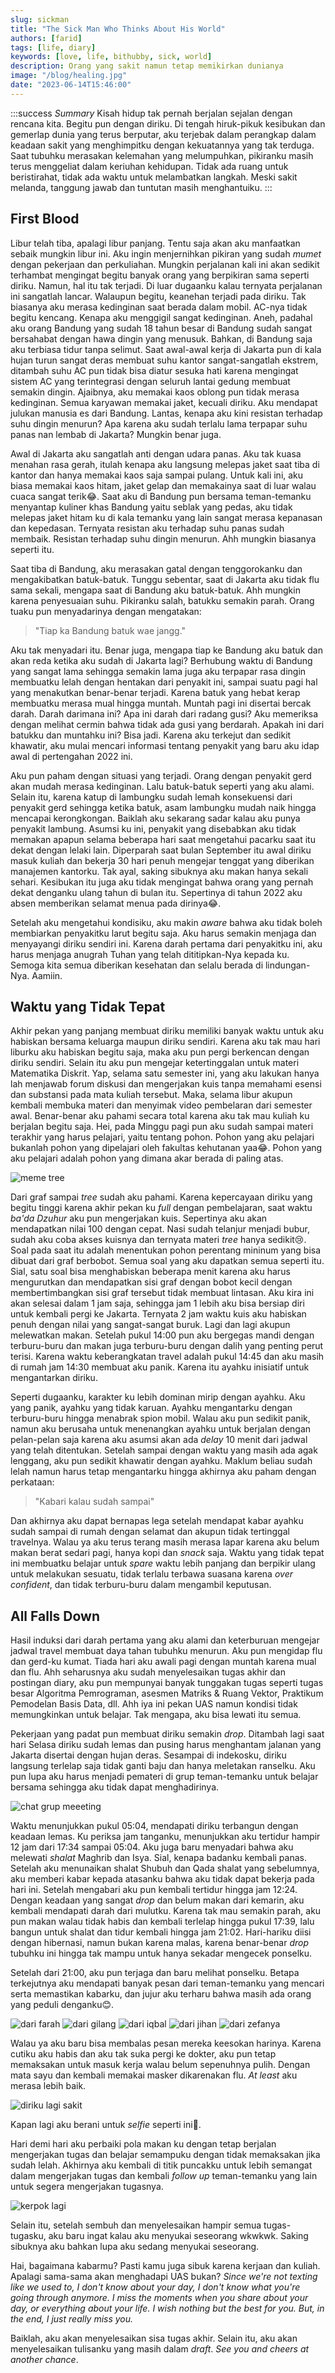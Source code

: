 ```yaml
---
slug: sickman
title: "The Sick Man Who Thinks About His World"
authors: [farid]
tags: [life, diary]
keywords: [love, life, bithubby, sick, world]
description: Orang yang sakit namun tetap memikirkan dunianya
image: "/blog/healing.jpg"
date: "2023-06-14T15:46:00"
---
```


:::success _Summary_
Kisah hidup tak pernah berjalan sejalan dengan rencana kita. Begitu pun dengan diriku. Di tengah hiruk-pikuk kesibukan dan gemerlap dunia yang terus berputar, aku terjebak dalam perangkap dalam keadaan sakit yang menghimpitku dengan kekuatannya yang tak terduga. Saat tubuhku merasakan kelemahan yang melumpuhkan, pikiranku masih terus menggeliat dalam keriuhan kehidupan. Tidak ada ruang untuk beristirahat, tidak ada waktu untuk melambatkan langkah. Meski sakit melanda, tanggung jawab dan tuntutan masih menghantuiku.
:::

<!-- truncate -->

## First Blood

Libur telah tiba, apalagi libur panjang. Tentu saja akan aku manfaatkan sebaik mungkin libur ini. Aku ingin menjernihkan pikiran yang sudah _mumet_ dengan pekerjaan dan perkuliahan. Mungkin perjalanan kali ini akan sedikit terhambat mengingat begitu banyak orang yang berpikiran sama seperti diriku. Namun, hal itu tak terjadi. Di luar dugaanku kalau ternyata perjalanan ini sangatlah lancar. Walaupun begitu, keanehan terjadi pada diriku. Tak biasanya aku merasa kedinginan saat berada dalam mobil. AC-nya tidak begitu kencang. Kenapa aku menggigil sangat kedinginan. Aneh, padahal aku orang Bandung yang sudah 18 tahun besar di Bandung sudah sangat bersahabat dengan hawa dingin yang menusuk. Bahkan, di Bandung saja aku terbiasa tidur tanpa selimut. Saat awal-awal kerja di Jakarta pun di kala hujan turun sangat deras membuat suhu kantor sangat-sangatlah ekstrem, ditambah suhu AC pun tidak bisa diatur sesuka hati karena mengingat sistem AC yang terintegrasi dengan seluruh lantai gedung membuat semakin dingin. Ajaibnya, aku memakai kaos oblong pun tidak merasa kedinginan. Semua karyawan memakai jaket, kecuali diriku. Aku mendapat julukan manusia es dari Bandung. Lantas, kenapa aku kini resistan terhadap suhu dingin menurun? Apa karena aku sudah terlalu lama terpapar suhu panas nan lembab di Jakarta? Mungkin benar juga.

Awal di Jakarta aku sangatlah anti dengan udara panas. Aku tak kuasa menahan rasa gerah, itulah kenapa aku langsung melepas jaket saat tiba di kantor dan hanya memakai kaos saja sampai pulang. Untuk kali ini, aku biasa memakai kaos hitam, jaket gelap dan memakainya saat di luar walau cuaca sangat terik😂. Saat aku di Bandung pun bersama teman-temanku menyantap kuliner khas Bandung yaitu seblak yang pedas, aku tidak melepas jaket hitam ku di kala temanku yang lain sangat merasa kepanasan dan kepedasan. Ternyata resistan aku terhadap suhu panas sudah membaik. Resistan terhadap suhu dingin menurun. Ahh mungkin biasanya seperti itu.

Saat tiba di Bandung, aku merasakan gatal dengan tenggorokanku dan mengakibatkan batuk-batuk. Tunggu sebentar, saat di Jakarta aku tidak flu sama sekali, mengapa saat di Bandung aku batuk-batuk. Ahh mungkin karena penyesuaian suhu. Pikiranku salah, batukku semakin parah. Orang tuaku pun menyadarinya dengan mengatakan:

> "Tiap ka Bandung batuk wae jangg."

Aku tak menyadari itu. Benar juga, mengapa tiap ke Bandung aku batuk dan akan reda ketika aku sudah di Jakarta lagi? Berhubung waktu di Bandung yang sangat lama sehingga semakin lama juga aku terpapar rasa dingin membuatku lelah dengan hentakan dari penyakit ini, sampai suatu pagi hal yang menakutkan benar-benar terjadi. Karena batuk yang hebat kerap membuatku merasa mual hingga muntah. Muntah pagi ini disertai bercak darah. Darah darimana ini? Apa ini darah dari radang gusi? Aku memeriksa dengan melihat cermin bahwa tidak ada gusi yang berdarah. Apakah ini dari batukku dan muntahku ini? Bisa jadi. Karena aku terkejut dan sedikit khawatir, aku mulai mencari informasi tentang penyakit yang baru aku idap awal di pertengahan 2022 ini.

Aku pun paham dengan situasi yang terjadi. Orang dengan penyakit gerd akan mudah merasa kedinginan. Lalu batuk-batuk seperti yang aku alami. Selain itu, karena katup di lambungku sudah lemah konsekuensi dari penyakit gerd sehingga ketika batuk, asam lambungku mudah naik hingga mencapai kerongkongan. Baiklah aku sekarang sadar kalau aku punya penyakit lambung. Asumsi ku ini, penyakit yang disebabkan aku tidak memakan apapun selama beberapa hari saat mengetahui pacarku saat itu dekat dengan lelaki lain. Diperparah saat bulan September itu awal diriku masuk kuliah dan bekerja 30 hari penuh mengejar tenggat yang diberikan manajemen kantorku. Tak ayal, saking sibuknya aku makan hanya sekali sehari. Kesibukan itu juga aku tidak mengingat bahwa orang yang pernah dekat denganku ulang tahun di bulan itu. Sepertinya di tahun 2022 aku absen memberikan selamat menua pada dirinya😂.

Setelah aku mengetahui kondisiku, aku makin _aware_ bahwa aku tidak boleh membiarkan penyakitku larut begitu saja. Aku harus semakin menjaga dan menyayangi diriku sendiri ini. Karena darah pertama dari penyakitku ini, aku harus menjaga anugrah Tuhan yang telah dititipkan-Nya kepada ku. Semoga kita semua diberikan kesehatan dan selalu berada di lindungan-Nya. Aamiin.

## Waktu yang Tidak Tepat

Akhir pekan yang panjang membuat diriku memiliki banyak waktu untuk aku habiskan bersama keluarga maupun diriku sendiri. Karena aku tak mau hari liburku aku habiskan begitu saja, maka aku pun pergi berkencan dengan diriku sendiri. Selain itu aku pun mengejar ketertinggalan untuk materi Matematika Diskrit. Yap, selama satu semester ini, yang aku lakukan hanya lah menjawab forum diskusi dan mengerjakan kuis tanpa memahami esensi dan substansi pada mata kuliah tersebut. Maka, selama libur akupun kembali membuka materi dan menyimak video pembelaran dari semester awal. Benar-benar aku pahami secara total karena aku tak mau kuliah ku berjalan begitu saja.
Hei, pada Minggu pagi pun aku sudah sampai materi terakhir yang harus pelajari, yaitu tentang pohon. Pohon yang aku pelajari bukanlah pohon yang dipelajari oleh fakultas kehutanan yaa😂. Pohon yang aku pelajari adalah pohon yang dimana akar berada di paling atas.

<img src="https://miro.medium.com/v2/resize:fit:3376/1*6Y-RQcOTx5WsYg2bgJ_3zA.jpeg" alt="meme tree" />

Dari graf sampai _tree_ sudah aku pahami. Karena kepercayaan diriku yang begitu tinggi karena akhir pekan ku _full_ dengan pembelajaran, saat waktu _ba'da Dzuhur_ aku pun mengerjakan kuis. Sepertinya aku akan mendapatkan nilai 100 dengan cepat. Nasi sudah telanjur menjadi bubur, sudah aku coba akses kuisnya dan ternyata materi _tree_ hanya sedikit😢. Soal pada saat itu adalah menentukan pohon perentang mininum yang bisa dibuat dari graf berbobot. Semua soal yang aku dapatkan semua seperti itu. Sial, satu soal bisa menghabiskan beberapa menit karena aku harus mengurutkan dan mendapatkan sisi graf dengan bobot kecil dengan membertimbangkan sisi graf tersebut tidak membuat lintasan. Aku kira ini akan selesai dalam 1 jam saja, sehingga jam 1 lebih aku bisa bersiap diri untuk kembali pergi ke Jakarta. Ternyata 2 jam waktu kuis aku habiskan penuh dengan nilai yang sangat-sangat buruk. Lagi dan lagi akupun melewatkan makan. Setelah pukul 14:00 pun aku bergegas mandi dengan terburu-buru dan makan juga terburu-buru dengan dalih yang penting perut terisi. Karena waktu keberangkatan travel adalah pukul 14:45 dan aku masih di rumah jam 14:30 membuat aku panik. Karena itu ayahku inisiatif untuk mengantarkan diriku.

Seperti dugaanku, karakter ku lebih dominan mirip dengan ayahku. Aku yang panik, ayahku yang tidak karuan. Ayahku mengantarku dengan terburu-buru hingga menabrak spion mobil. Walau aku pun sedikit panik, namun aku berusaha untuk menenangkan ayahku untuk berjalan dengan pelan-pelan saja karena aku asumsi akan ada _delay_ 10 menit dari jadwal yang telah ditentukan. Setelah sampai dengan waktu yang masih ada agak lenggang, aku pun sedikit khawatir dengan ayahku. Maklum beliau sudah lelah namun harus tetap mengantarku hingga akhirnya aku paham dengan perkataan:

> "Kabari kalau sudah sampai"

Dan akhirnya aku dapat bernapas lega setelah mendapat kabar ayahku sudah sampai di rumah dengan selamat dan akupun tidak tertinggal travelnya. Walau ya aku terus terang masih merasa lapar karena aku belum makan berat sedari pagi, hanya kopi dan _snack_ saja. Waktu yang tidak tepat ini membuatku belajar untuk _spare_ waktu lebih panjang dan berpikir ulang untuk melakukan sesuatu, tidak terlalu terbawa suasana karena _over confident_, dan tidak terburu-buru dalam mengambil keputusan.

## All Falls Down

Hasil induksi dari darah pertama yang aku alami dan keterburuan mengejar jadwal travel membuat daya tahan tubuhku menurun. Aku pun mengidap flu dan gerd-ku kumat. Tiada hari aku awali pagi dengan muntah karena mual dan flu. Ahh seharusnya aku sudah menyelesaikan tugas akhir dan postingan diary, aku pun mempunyai banyak tunggakan tugas seperti tugas besar Algoritma Pemrograman, asesmen Matriks & Ruang Vektor, Praktikum Pemodelan Basis Data, dll. Ahh iya ini pekan UAS namun kondisi tidak memungkinkan untuk belajar. Tak mengapa, aku bisa lewati itu semua.

Pekerjaan yang padat pun membuat diriku semakin _drop_. Ditambah lagi saat hari Selasa diriku sudah lemas dan pusing harus menghantam jalanan yang Jakarta disertai dengan hujan deras. Sesampai di indekosku, diriku langsung terlelap saja tidak ganti baju dan hanya meletakan ranselku. Aku pun lupa aku harus menjadi pemateri di grup teman-temanku untuk belajar bersama sehingga aku tidak dapat menghadirinya.

<img src="/sakit/meet.jpg" alt="chat grup meeeting" />

Waktu menunjukkan pukul 05:04, mendapati diriku terbangun dengan keadaan lemas. Ku periksa jam tanganku, menunjukkan aku tertidur hampir 12 jam dari 17:34 sampai 05:04. Aku juga baru menyadari bahwa aku melewati _shalat_ Maghrib dan Isya. Sial, kenapa badanku kembali panas.
Setelah aku menunaikan shalat Shubuh dan Qada shalat yang sebelumnya, aku memberi kabar kepada atasanku bahwa aku tidak dapat bekerja pada hari ini. Setelah mengabari aku pun kembali tertidur hingga jam 12:24. Dengan keadaan yang sangat _drop_ dan belum makan dari kemarin, aku kembali mendapati darah dari mulutku. Karena tak mau semakin parah, aku pun makan walau tidak habis dan kembali terlelap hingga pukul 17:39, lalu bangun untuk shalat dan tidur kembali hingga jam 21:02. Hari-hariku diisi dengan hibernasi, namun bukan karena malas, karena benar-benar _drop_ tubuhku ini hingga tak mampu untuk hanya sekadar mengecek ponselku.

Setelah dari 21:00, aku pun terjaga dan baru melihat ponselku. Betapa terkejutnya aku mendapati banyak pesan dari teman-temanku yang mencari serta memastikan kabarku, dan jujur aku terharu bahwa masih ada orang yang peduli denganku😊.

<img src="/sakit/farah.jpg" alt="dari farah" />

<img src="/sakit/gilang.jpg" alt="dari gilang" />

<img src="/sakit/iqbal.jpg" alt="dari iqbal" />

<img src="/sakit/jihan.jpg" alt="dari jihan" />

<img src="/sakit/zefanya.jpg" alt="dari zefanya" />

Walau ya aku baru bisa membalas pesan mereka keesokan harinya. Karena cutiku aku habis dan aku tak suka pergi ke dokter, aku pun tetap memaksakan untuk masuk kerja walau belum sepenuhnya pulih. Dengan mata sayu dan kembali memakai masker dikarenakan flu. _At least_ aku merasa lebih baik.

<img src="/sakit/masih_sakit.jpg" alt="diriku lagi sakit" />

Kapan lagi aku berani untuk _selfie_ seperti ini🤣.

Hari demi hari aku perbaiki pola makan ku dengan tetap berjalan mengerjakan tugas dan belajar semampuku dengan tidak memaksakan jika sudah lelah. Akhirnya aku kembali di titik puncakku untuk lebih semangat dalam mengerjakan tugas dan kembali _follow up_ teman-temanku yang lain untuk segera mengerjakan tugasnya.

<img src="/sakit/kerpok.jpg" alt="kerpok lagi" />

Selain itu, setelah sembuh dan menyelesaikan hampir semua tugas-tugasku, aku baru ingat kalau aku menyukai seseorang wkwkwk. Saking sibuknya aku bahkan lupa aku sedang menyukai seseorang.

Hai, bagaimana kabarmu? Pasti kamu juga sibuk karena kerjaan dan kuliah. Apalagi sama-sama akan menghadapi UAS bukan? _Since we're not texting like we used to, I don't know about your day, I don't know what you're going through anymore. I miss the moments when you share about your day, or everything about your life. I wish nothing but the best for you. But, in the end, I just really miss you._

Baiklah, aku akan menyelesaikan sisa tugas akhir. Selain itu, aku akan menyelesaikan tulisanku yang masih dalam _draft_. _See you and cheers at another chance_.
